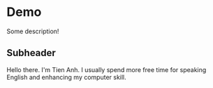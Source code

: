 # Demo

Some description!

## Subheader

Hello there. I'm Tien Anh. I usually spend more free time for speaking English and enhancing my computer skill.